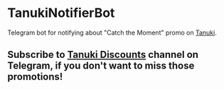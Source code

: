 # TanukiNotifierBot
Telegram bot for notifying about "Catch the Moment" promo on [Tanuki](https://www.tanuki.ru).

## Subscribe to [Tanuki Discounts](https://t.me/TanukiOfferNotifier) channel on Telegram, if you don't want to miss those promotions!
